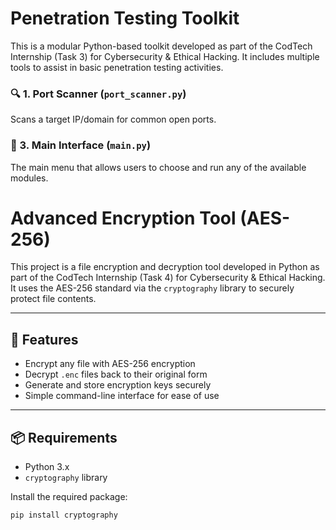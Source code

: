 # Penetration Testing Toolkit

This is a modular Python-based toolkit developed as part of the CodTech Internship (Task 3) for Cybersecurity & Ethical Hacking. It includes multiple tools to assist in basic penetration testing activities.

### 🔍 1. Port Scanner (`port_scanner.py`)
Scans a target IP/domain for common open ports.

### 🚀 3. Main Interface (`main.py`)
The main menu that allows users to choose and run any of the available modules.

# Advanced Encryption Tool (AES-256)

This project is a file encryption and decryption tool developed in Python as part of the CodTech Internship (Task 4) for Cybersecurity & Ethical Hacking. It uses the AES-256 standard via the `cryptography` library to securely protect file contents.

---

## 🔐 Features

- Encrypt any file with AES-256 encryption
- Decrypt `.enc` files back to their original form
- Generate and store encryption keys securely
- Simple command-line interface for ease of use

---

## 📦 Requirements

- Python 3.x
- `cryptography` library

Install the required package:

```bash
pip install cryptography
